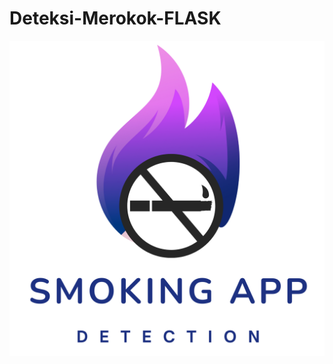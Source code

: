 # Deteksi-Merokok-FLASK
![alt text](https://github.com/fadhilahmadd/img/blob/main/image1.png?raw=true)
